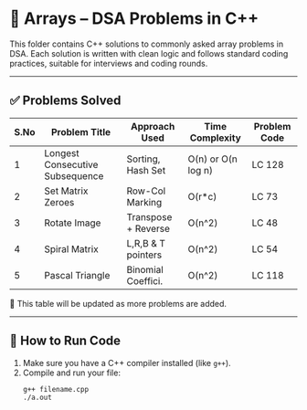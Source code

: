 # 📁 Arrays – DSA Problems in C++

This folder contains C++ solutions to commonly asked array problems in DSA. Each solution is written with clean logic and follows standard coding practices, suitable for interviews and coding rounds.

---

## ✅ Problems Solved

| S.No | Problem Title                    | Approach Used     | Time Complexity    | Problem Code |
|------|----------------------------------|-------------------|--------------------|--------------|
| 1    | Longest Consecutive Subsequence  | Sorting, Hash Set | O(n) or O(n log n) | LC 128       |
| 2    | Set Matrix Zeroes                | Row-Col Marking   | O(r*c)             | LC 73        |
| 3    | Rotate Image                     |Transpose + Reverse| O(n^2)             | LC 48        |
| 4    | Spiral Matrix                    |L,R,B & T pointers | O(n^2)             | LC 54        |
| 5    | Pascal Triangle                  | Binomial Coeffici.| O(n^2)             | LC 118       |

                                                                      
📝 This table will be updated as more problems are added.

---

## 🧪 How to Run Code

1. Make sure you have a C++ compiler installed (like `g++`).
2. Compile and run your file:
   ```bash
   g++ filename.cpp
   ./a.out
